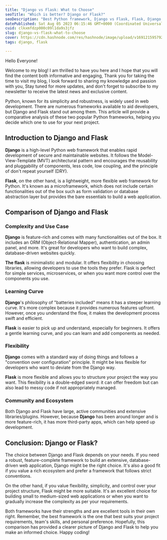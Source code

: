```yaml
---
title: "Django vs Flask: What to Choose"
seoTitle: "Which is better? Django or Flask?"
seoDescription: "Best Python framework, Django vs Flask, Flask, Django, Web development frameworks, which is best Python framework, easy framework in Python, Python, MongoDB"
datePublished: Sat Aug 05 2023 06:15:46 GMT+0000 (Coordinated Universal Time)
cuid: clkxmfdzp000c09l1da9s3jfz
slug: django-vs-flask-what-to-choose
cover: https://cdn.hashnode.com/res/hashnode/image/upload/v1691215957924/ed197398-f27a-4be3-9f11-c82bcbb506a9.png
tags: django, flask

---
```


Hello Everyone!

Welcome to my blog! I am thrilled to have you here and I hope that you will find the content both informative and engaging, Thank you for taking the time to visit my blog, I look forward to sharing my knowledge and passion with you, Stay tuned for more updates, and don't forget to subscribe to my newsletter to receive the latest news and exclusive content.

Python, known for its simplicity and robustness, is widely used in web development. There are numerous frameworks available to aid developers, but Django and Flask stand out among them. This article will provide a comparative analysis of these two popular Python frameworks, helping you decide which one to use for your next project.

## **Introduction to Django and Flask**

**Django** is a high-level Python web framework that enables rapid development of secure and maintainable websites. It follows the Model-View-Template (MVT) architectural pattern and encourages the reusability and pluggability of components, less code, low coupling, and the principle of don't repeat yourself (DRY).

**Flask**, on the other hand, is a lightweight, more flexible web framework for Python. It's known as a microframework, which does not include certain functionalities out of the box such as form validation or database abstraction layer but provides the bare essentials to build a web application.

## **Comparison of Django and Flask**

### **Complexity and Use Case**

**Django** is feature-rich and comes with many functionalities out of the box. It includes an ORM (Object-Relational Mapper), authentication, an admin panel, and more. It's great for developers who want to build complex, database-driven websites quickly.

**The flask** is minimalistic and modular. It offers flexibility in choosing libraries, allowing developers to use the tools they prefer. Flask is perfect for simple services, microservices, or when you want more control over the components you use.

### **Learning Curve**

**Django**'s philosophy of "batteries included" means it has a steeper learning curve. It's more complex because it provides numerous features upfront. However, once you understand the flow, it makes the development process swift and efficient.

**Flask** is easier to pick up and understand, especially for beginners. It offers a gentle learning curve, and you can learn and add components as needed.

### **Flexibility**

**Django** comes with a standard way of doing things and follows a "convention over configuration" principle. It might be less flexible for developers who want to deviate from the Django way.

**Flask** is more flexible and allows you to structure your project the way you want. This flexibility is a double-edged sword: it can offer freedom but can also lead to messy code if not appropriately managed.

### **Community and Ecosystem**

Both Django and Flask have large, active communities and extensive libraries/plugins. However, because **Django** has been around longer and is more feature-rich, it has more third-party apps, which can help speed up development.

## **Conclusion: Django or Flask?**

The choice between Django and Flask depends on your needs. If you need a robust, feature-complete framework to build an extensive, database-driven web application, Django might be the right choice. It's also a good fit if you value a rich ecosystem and prefer a framework that follows strict conventions.

On the other hand, if you value flexibility, simplicity, and control over your project structure, Flask might be more suitable. It's an excellent choice for building small to medium-sized web applications or when you want to gradually increase the complexity as per your requirements.

Both frameworks have their strengths and are excellent tools in their own right. Remember, the best framework is the one that best suits your project requirements, team's skills, and personal preference. Hopefully, this comparison has provided a clearer picture of Django and Flask to help you make an informed choice. Happy coding!